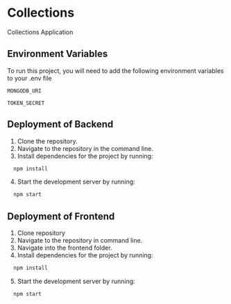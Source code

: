 
# Collections

Collections Application

## Environment Variables

To run this project, you will need to add the following environment variables to your .env file

`MONGODB_URI`

`TOKEN_SECRET`

  
## Deployment of Backend

1. Clone the repository.
2. Navigate to the repository in the command line.
3. Install dependencies for the project by running:
```bash
  npm install
```
4. Start the development server by running:
```bash
  npm start
```
  
## Deployment of Frontend

1. Clone repository
2. Navigate to the repository in command line.
3. Navigate into the frontend folder.
4. Install dependencies for the project by running:
```bash
  npm install
```
5. Start the development server by running:
```bash
  npm start
```



